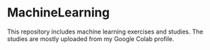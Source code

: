 # MachineLearning
This repository includes machine learning exercises and studies. The studies are mostly uploaded from my Google Colab profile.
